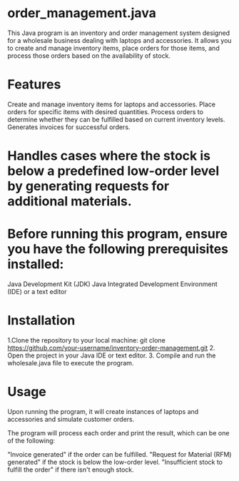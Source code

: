 # order_management.java
This Java program is an inventory and order management system designed for a wholesale business dealing with laptops and accessories. It allows you to create and manage inventory items, place orders for those items, and process those orders based on the availability of stock.
# Features
Create and manage inventory items for laptops and accessories.
Place orders for specific items with desired quantities.
Process orders to determine whether they can be fulfilled based on current inventory levels.
Generates invoices for successful orders.

 # Handles cases where the stock is below a predefined low-order level by generating requests for additional materials.

# Before running this program, ensure you have the following prerequisites installed:

Java Development Kit (JDK)
Java Integrated Development Environment (IDE) or a text editor
# Installation
1.Clone the repository to your local machine: git clone https://github.com/your-username/inventory-order-management.git
2. Open the project in your Java IDE or text editor.
3. Compile and run the wholesale.java file to execute the program.

# Usage
Upon running the program, it will create instances of laptops and accessories and simulate customer orders.

The program will process each order and print the result, which can be one of the following:

"Invoice generated" if the order can be fulfilled.
"Request for Material (RFM) generated" if the stock is below the low-order level.
"Insufficient stock to fulfill the order" if there isn't enough stock.









